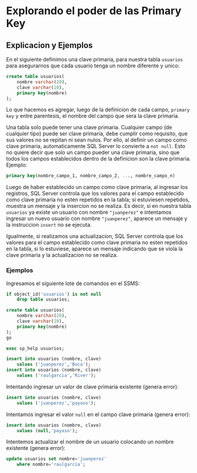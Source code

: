 # Explorando el poder de las Primary Key

## Explicacion y Ejemplos

En el siguiente definimos una clave primaria, para nuestra tabla `usuarios` para asegurarnos que cada usuario tenga un nombre diferente y unico:

```sql
create table usuarios(
    nombre varchar(20),
    clave varchar(10),
    primary key(nombre)
);
```
Lo que hacemos es agregar, luego de la definicion de cada campo, `primary key` y entre parentesis, el nombre del campo que sera la clave primaria.

Una tabla solo puede tener una clave primaria. Cualquier campo (de cualquier tipo) puede ser clave primaria, debe cumplir como requisito, que sus valores no se repitan ni sean nulos. Por ello, al definir un campo como clave primaria, automaticamente SQL Server lo convierte a `not null`. Esto no quiere decir que solo un campo pueder una clave primaria, sino que todos los campos establecidos dentro de la definicion son la clave primaria. Ejemplo:

```sql
primary key(nombre_campo_1, nombre_campo_2, ..., nombre_campo_n)
```

Luego de haber establecido un campo como clave primaria, al ingresar los registros, SQL Server controla que los valores para el campo establecido como clave primaria no esten repetidos en la tabla; si estuviesen repetidos, muestra un mensaje y la insercion no se realiza. Es decir, si en nuestra tabla `usuarios` ya existe un usuario con nombre `"juanperez"` e intentamos ingresar un nuevo usuario con nombre `"juanperez"`, aparece un mensaje y la instruccion `insert` no se ejecuta.

Igualmente, si realizamos una actualizacion, SQL Server controla que los valores para el campo establecido como clave primaria no esten repetidos en la tabla, si lo estuviese, aparece un mensaje indicando que se viola la clave primaria y la actualizacion no se realiza.

### Ejemplos

Ingresamos el siguiente lote de comandos en el SSMS:

```sql
if object_id('usuarios') is not null
    drop table usuarios;

create table usuarios(
    nombre varchar(20),
    clave varchar(10),
    primary key(nombre)
);
go

exec sp_help usuarios;

insert into usuarios (nombre, clave)
    values ('juanperez','Boca');
insert into usuarios (nombre, clave)
    values ('raulgarcia','River');
```

Intentando ingresar un valor de clave primaria existente (genera error):

```sql
insert into usuarios (nombre, clave)
    values ('juanperez','payaso');
```

Intentamos ingresar el valor `null` en el campo clave primaria (genera error):

```sql
insert into usuarios (nombre, clave)
    values (null,'payaso');
```

Intentemos actualizar el nombre de un usuario colocando un nombre existente (genera error):

```sql
update usuarios set nombre='juanperez'
    where nombre='raulgarcia';
```

